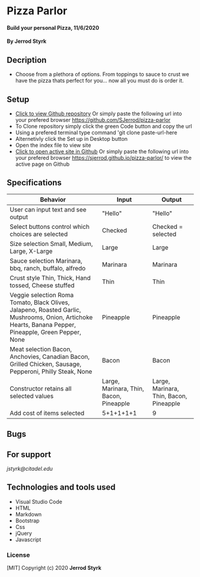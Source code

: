 # **Pizza Parlor**

#### Build your personal Pizza, 11/6/2020

#### **By Jerrod Styrk**

## Decription
- Choose from a plethora of options. From toppings to sauce to crust we have the pizza thats perfect for you... now all you must do is order it.

## Setup

- [Click to view Github repository](https://github.com/SJerrod/pizza-parlor) Or simply paste the following url into your prefered browser https://github.com/SJerrod/pizza-parlor
- To Clone repository simply click the green Code button and copy the url
- Using a prefered terminal type command 'git clone paste-url-here
- Alternetivly click the Set up in Desktop button
- Open the index file to view site
- [Click to open active site in Github](https://sjerrod.github.io/pizza-parlor/) Or simply paste the following url into your prefered browser https://sjerrod.github.io/pizza-parlor/ to view the active page on Github

## Specifications

| Behavior                                                        | Input     | Output    |
| --------------------------------------------------------------- | --------- | --------- |
| User can input text and see output | "Hello" | "Hello" |
| Select buttons control which choices are selected | Checked | Checked = selected |
| Size selection Small, Medium, Large, X-Large | Large | Large |
| Sauce selection Marinara, bbq, ranch, buffalo, alfredo | Marinara | Marinara |
| Crust style Thin, Thick, Hand tossed, Cheese stuffed | Thin | Thin |
| Veggie selection Roma Tomato, Black Olives, Jalapeno, Roasted Garlic, Mushrooms, Onion, Artichoke Hearts, Banana Pepper, Pineapple, Green Pepper, None | Pineapple | Pineapple |
| Meat selection Bacon, Anchovies, Canadian Bacon, Grilled Chicken, Sausage, Pepperoni, Philly Steak, None | Bacon | Bacon |
| Constructor retains all selected values | Large, Marinara, Thin, Bacon, Pineapple | Large, Marinara, Thin, Bacon, Pineapple |
| Add cost of items selected | 5+1+1+1+1 | 9 |

## Bugs



## For support

_jstyrk@citadel.edu_

## Technologies and tools used

- Visual Studio Code
- HTML
- Markdown
- Bootstrap
- Css
- jQuery
- Javascript

### License

[MIT] Copyright (c) 2020 **Jerrod Styrk**